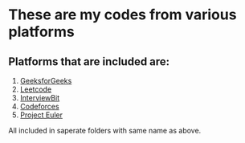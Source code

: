 # These are my codes from various platforms
## Platforms that are included are:
1. <a href="https://www.geeksforgeeks.org/">GeeksforGeeks</a>
2. <a href="https://www.leetcode.com/">Leetcode</a>
3. <a href="https://www.interviewbit.com/">InterviewBit</a>
4. <a href="https://www.codeforces.com/">Codeforces</a>
5. <a href="https://projecteuler.net/">Project Euler</a>

All included in saperate folders with same name as above.
